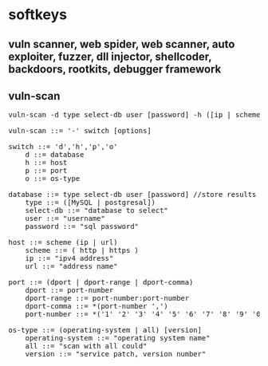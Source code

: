 # softkeys
vuln scanner, web spider, web scanner, auto exploiter, fuzzer, dll injector, shellcoder, backdoors, rootkits, debugger framework
-----------------------------------------------------------------------------------------------------------------------------------


   vuln-scan 
-----------------
<pre>
vuln-scan -d type select-db user [password] -h ([ip | scheme url]) -p ([port | port-range | port [,]]) -o os-type  

vuln-scan ::= '-' switch [options] 

switch ::= 'd','h','p','o'
	d ::= database 
	h ::= host 
	p ::= port 
	o ::= os-type 

database ::= type select-db user [password] //store results of scan in database
	type ::= ([MySQL | postgresal]) 
	select-db ::= "database to select" 
	user ::= "username" 
	password ::= "sql password"

host ::= scheme (ip | url) 
	scheme ::= ( http | https )
	ip ::= "ipv4 address" 
	url ::= "address name"  

port ::= (dport | dport-range | dport-comma) 
	dport ::= port-number 
	dport-range ::= port-number:port-number 
	dport-comma ::= *(port-number ',') 
	port-number ::= *('1' '2' '3' '4' '5' '6' '7' '8' '9' '0') 

os-type ::= (operating-system | all) [version] 
	operating-system ::= "operating system name" 
 	all ::= "scan with all could" 
	version ::= "service patch, version number" 
</pre>
